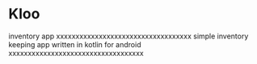 # Kloo
inventory app
xxxxxxxxxxxxxxxxxxxxxxxxxxxxxxxxxxx simple inventory keeping app written in kotlin for android xxxxxxxxxxxxxxxxxxxxxxxxxxxxxxxxxxx
